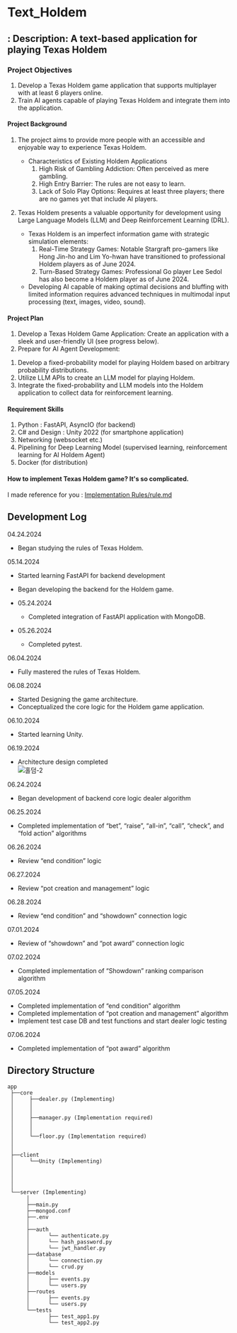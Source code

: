 # Text_Holdem


## : Description: A text-based application for playing Texas Holdem


### Project Objectives
1. Develop a Texas Holdem game application that supports multiplayer with at least 6 players online.  
2. Train AI agents capable of playing Texas Holdem and integrate them into the application.
     
#### Project Background
1. The project aims to provide more people with an accessible and enjoyable way to experience Texas Holdem.  
   - Characteristics of Existing Holdem Applications  
      1) High Risk of Gambling Addiction: Often perceived as mere gambling.  
      2) High Entry Barrier: The rules are not easy to learn.  
      3) Lack of Solo Play Options: Requires at least three players; there are no games yet that include AI players.
         
2. Texas Holdem presents a valuable opportunity for development using Large Language Models (LLM) and Deep Reinforcement Learning (DRL).  
   - Texas Holdem is an imperfect information game with strategic simulation elements:  
      1) Real-Time Strategy Games: Notable Stargraft pro-gamers like Hong Jin-ho and Lim Yo-hwan have transitioned to professional Holdem players as of June 2024.  
      2) Turn-Based Strategy Games: Professional Go player Lee Sedol has also become a Holdem player as of June 2024.  
   - Developing AI capable of making optimal decisions and bluffing with limited information requires advanced techniques in multimodal input processing (text, images, video, sound).  
  
#### Project Plan
1. Develop a Texas Holdem Game Application: Create an application with a sleek and user-friendly UI (see progress below).  
2. Prepare for AI Agent Development:  
1) Develop a fixed-probability model for playing Holdem based on arbitrary probability distributions.  
2) Utilize LLM APIs to create an LLM model for playing Holdem.  
3) Integrate the fixed-probability and LLM models into the Holdem application to collect data for reinforcement learning.

#### Requirement Skills
1. Python : FastAPI, AsyncIO (for backend)  
2. C# and Design : Unity 2022 (for smartphone application)    
3. Networking (websocket etc.)  
4. Pipelining for Deep Learning Model (supervised learning, reinforcement learning for AI Holdem Agent)  
5. Docker (for distribution)  

#### How to implement Texas Holdem game? It's so complicated.  
I made reference for you : [Implementation Rules/rule.md](https://github.com/philosucker/Text_Holdem/blob/main/Implementation%20Rules/rule.md)

## Development Log
  
04.24.2024   
   - Began studying the rules of Texas Holdem. 
    
05.14.2024   
   - Started learning FastAPI for backend development  
   - Began developing the backend for the Holdem game.  
  
   - 05.24.2024  
      - Completed integration of FastAPI application with MongoDB.  
   - 05.26.2024  
      - Completed pytest.  
        
06.04.2024  
- Fully mastered the rules of Texas Holdem.  
   
06.08.2024  
   - Started Designing the game architecture.  
   - Conceptualized the core logic for the Holdem game application.  
     
06.10.2024  
- Started learning Unity.  
  
06.19.2024  
- Architecture design completed  
![홀덤-2](https://github.com/philosucker/Text_Holdem/assets/65852355/9219939e-fff9-4f3f-885f-d25b718339c0)
  
06.24.2024
- Began development of backend core logic dealer algorithm

06.25.2024
- Completed implementation of “bet”, “raise”, “all-in”, “call”, “check”, and “fold action” algorithms

06.26.2024
- Review “end condition” logic

06.27.2024
- Review “pot creation and management” logic

06.28.2024
- Review “end condition” and “showdown” connection logic

07.01.2024
- Review of “showdown” and “pot award” connection logic

07.02.2024
- Completed implementation of “Showdown” ranking comparison algorithm

07.05.2024
- Completed implementation of “end condition” algorithm
- Completed implementation of “pot creation and management” algorithm
- Implement test case DB and test functions and start dealer logic testing

07.06.2024
- Completed implementation of “pot award” algorithm

## Directory Structure  

    app
     ├──core  
     │     ├──dealer.py (Implementing)
     │     │      
     │     │     
     │     ├──manager.py (Implementation required)
     │     │     
     │     │      
     │     └──floor.py (Implementation required)  
     │          
     │            
     ├──client
     │     └──Unity (Implementing)
     │          
     │      
     │        
     │ 
     └──server (Implementing) 
          │
          ├──main.py
          ├──mongod.conf
          ├──.env
          │
          ├──auth
          │      └── authenticate.py
          │      └── hash_password.py
          │      └── jwt_handler.py
          ├──database
          │      └── connection.py
          │      └── crud.py
          ├──models
          │      ├── events.py
          │      └── users.py
          ├──routes
          │      ├── events.py
          │      └── users.py
          └──tests
                 ├── test_app1.py
                 └── test_app2.py
  

    

